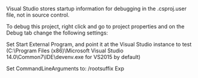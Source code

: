 ﻿Visual Studio stores startup information for debugging in the .csproj.user file, not in source control.

To debug this project, right click and go to project properties and on the Debug tab change the following settings:

Set Start External Program, and point it at the Visual Studio instance to test
  (C:\Program Files (x86)\Microsoft Visual Studio 14.0\Common7\IDE\devenv.exe for VS2015 by default)

Set CommandLineArguments to: /rootsuffix Exp